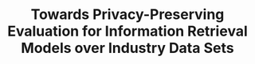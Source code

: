 ---
title: "Towards Privacy-Preserving Evaluation for Information Retrieval Models over Industry Data Sets"
collection: publications
permalink: /publication/airs2017
paperurl: 'http://peilin-yang.github.io/files/pub/AIRS2017.pdf'
citation: '<strong>Peilin Yang</strong> and Hui Fang. <i>Towards Privacy-Preserving Evaluation for Information Retrieval Models Over Industry Data Sets</i>. In Proceedings of the 13th Asia Information Retrieval Societies Conference (AIRS&#39;2017). Springer International Publishing, Jeju Island, South Korea, 210-221.'
bibtex: '@Inbook{Yang2017,
author={Yang, Peilin
and Zhou, Mianwei<
and Chang, Yi
and Zhai, Chengxiang
and Fang, Hui},
title={Towards Privacy-Preserving Evaluation for Information Retrieval Models Over Industry Data Sets},
bookTitle={Information Retrieval Technology: 13th Asia Information Retrieval Societies Conference, AIRS 2017, Jeju Island, South Korea, November 22-24, 2017, Proceedings},
year={2017},
publisher={Springer International Publishing},
address={Cham},
pages={210--221},
doi={10.1007/978-3-319-70145-5_16},
url={https://doi.org/10.1007/978-3-319-70145-5_16}
}'
---